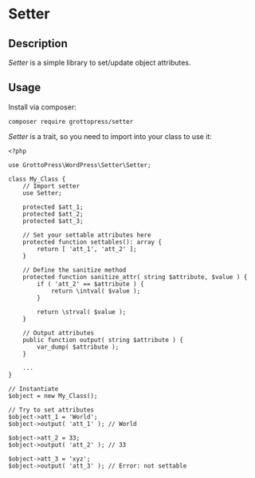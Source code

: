 # Setter

## Description

*Setter* is a simple library to set/update object attributes.

## Usage

Install via composer:

`composer require grottopress/setter`

*Setter* is a trait, so you need to import into your class to use it:

    <?php

    use GrottoPress\WordPress\Setter\Setter;

    class My_Class {
        // Import setter
        use Setter;

        protected $att_1;
        protected $att_2;
        protected $att_3;

        // Set your settable attributes here
        protected function settables(): array {
            return [ 'att_1', 'att_2' ];
        }

        // Define the sanitize method
        protected function sanitize_attr( string $attribute, $value ) {
            if ( 'att_2' == $attribute ) {
                return \intval( $value );
            }

            return \strval( $value );
        }

        // Output attributes
        public function output( string $attribute ) {
            var_dump( $attribute );
        }

        ...
    }

    // Instantiate
    $object = new My_Class();

    // Try to set attributes
    $object->att_1 = 'World';
    $object->output( 'att_1' ); // World

    $object->att_2 = 33;
    $object->output( 'att_2' ); // 33

    $object->att_3 = 'xyz';
    $object->output( 'att_3' ); // Error: not settable

